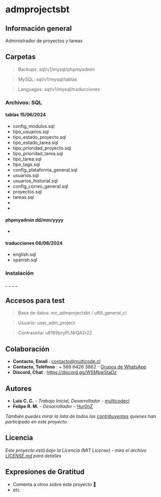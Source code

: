 # admprojectsbt

## Información general

Administrador de proyectos y tareas

## Carpetas

> Backups: sql/v1/mysql/phpmyadmin

> MySQL: sql/v1/mysql/tablas

> Languages: sql/v1/mysql/traducciones

### Archivos: SQL

#### tablas 15/06/2024

* config_modulos.sql
* tipo_usuarios.sql
* tipo_estado_proyecto.sql
* tipo_estado_tarea.sql
* tipo_prioridad_proyecto.sql
* tipo_prioridad_tarea.sql
* tipo_tarea.sql
* tipo_tags.sql
* config_plataforma_general.sql
* usuarios.sql
* usuarios_historial.sql
* config_correo_general.sql
* proyectos.sql
* tareas.sql
* 
* 

#### phpmyadmin dd/mm/yyyy

* 

#### traducciones 06/06/2024

* english.sql
* spanish.sql

### Instalación

_ _
_ _

## Accesos para test

> Base de datos: mc_admprojectsbt / uft8_general_ci

> Usuario: user_adm_project

> Contraseña: u8169pryPLNrQA2r2Z

## Colaboración

* **Contacto, Email** : contacto@multicode.cl
* **Contacto, Teléfono** : + 569 6426 3862 - [Grupos de WhatsApp](https://chat.whatsapp.com/EXveAd4eERKF1aY2zzUvLr)
* **Discord, Chat** : https://discord.gg/WSMbwStaDz

## Autores

* **Luis C. C.** - *Trabajo Inicial, Desarrollador* - [multicodecl](https://github.com/multicodecl)
* **Felipe R. M.** - *Desarrollador* - [Hur0nZ](https://github.com/Hur0nZ)

_También puedes mirar la lista de todos los [contribuyentes](https://github.com/multicodecl/admprojectsbt/contributors) quíenes han participado en este proyecto._

## Licencia

_Este proyecto está bajo la Licencia (MIT License) - mira el archivo [LICENSE.md](LICENSE) para detalles_

## Expresiones de Gratitud

* Comenta a otros sobre este proyecto 📢
* etc.
